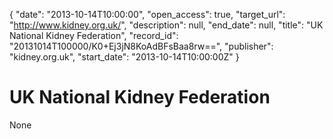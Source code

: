 {
  "date": "2013-10-14T10:00:00", 
  "open_access": true, 
  "target_url": "http://www.kidney.org.uk/", 
  "description": null, 
  "end_date": null, 
  "title": "UK National Kidney Federation", 
  "record_id": "20131014T100000/K0+Ej3jN8KoAdBFsBaa8rw==", 
  "publisher": "kidney.org.uk", 
  "start_date": "2013-10-14T10:00:00Z"
}

# UK National Kidney Federation

None